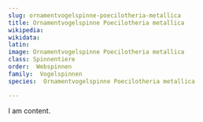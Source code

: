 ```yaml
---
slug: ornamentvogelspinne-poecilotheria-metallica
title: Ornamentvogelspinne Poecilotheria metallica
wikipedia: 
wikidata: 
latin:
image: Ornamentvogelspinne Poecilotheria metallica
class: Spinnentiere
order:  Webspinnen
family:  Vogelspinnen
species:  Ornamentvogelspinne Poecilotheria metallica

---
```


I am content.
